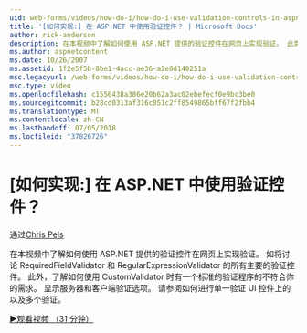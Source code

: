 ```yaml
---
uid: web-forms/videos/how-do-i/how-do-i-use-validation-controls-in-aspnet
title: '[如何实现:] 在 ASP.NET 中使用验证控件？ | Microsoft Docs'
author: rick-anderson
description: 在本视频中了解如何使用 ASP.NET 提供的验证控件在网页上实现验证。 此类的所有主要的验证控件...
ms.author: aspnetcontent
ms.date: 10/26/2007
ms.assetid: 1f2e5f5b-8be1-4acc-ae36-a2e0d140251a
msc.legacyurl: /web-forms/videos/how-do-i/how-do-i-use-validation-controls-in-aspnet
msc.type: video
ms.openlocfilehash: c1556438a386e20b62a3ac02ebefecf0e9bc3be0
ms.sourcegitcommit: b28cd0313af316c051c2ff8549865bff67f2fbb4
ms.translationtype: MT
ms.contentlocale: zh-CN
ms.lasthandoff: 07/05/2018
ms.locfileid: "37826726"
---
```

<a name="how-do-i--use-validation-controls-in-aspnet"></a>[如何实现:] 在 ASP.NET 中使用验证控件？
====================
通过[Chris Pels](https://twitter.com/chrispels)

在本视频中了解如何使用 ASP.NET 提供的验证控件在网页上实现验证。 如将讨论 RequiredFieldValidator 和 RegularExpressionValidator 的所有主要的验证控件。 此外，了解如何使用 CustomValidator 时有一个标准的验证程序的不符合你的需求。 显示服务器和客户端验证选项。 请参阅如何进行单一验证 UI 控件上的以及多个验证。

[&#9654;观看视频 （31 分钟）](https://channel9.msdn.com/Blogs/ASP-NET-Site-Videos/how-do-i-use-validation-controls-in-aspnet)

